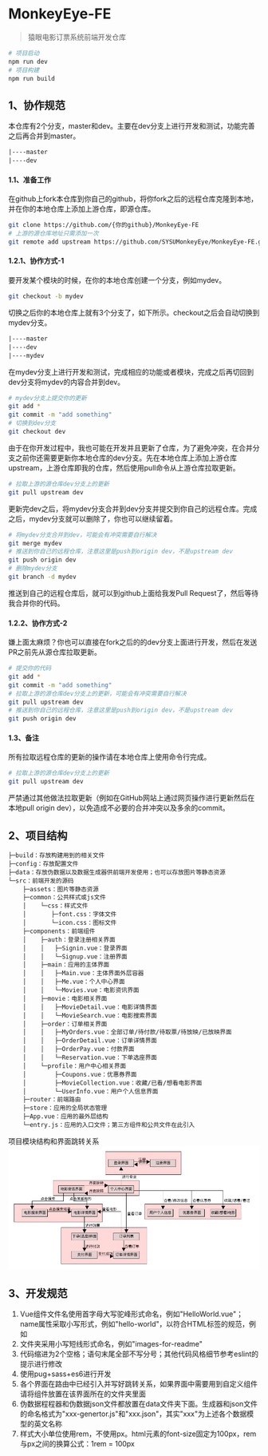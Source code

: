 # MonkeyEye-FE
> 猿眼电影订票系统前端开发仓库
```bash
# 项目启动
npm run dev
# 项目构建
npm run build
```

## 1、协作规范
本仓库有2个分支，master和dev。主要在dev分支上进行开发和测试，功能完善之后再合并到master。
```txt
|----master
|----dev
```
#### 1.1、准备工作
在github上fork本仓库到你自己的github，将你fork之后的远程仓库克隆到本地，并在你的本地仓库上添加上游仓库，即源仓库。
```bash
git clone https://github.com/{你的github}/MonkeyEye-FE
# 上游的源仓库地址只需添加一次
git remote add upstream https://github.com/SYSUMonkeyEye/MonkeyEye-FE.git
```

#### 1.2.1、协作方式-1
要开发某个模块的时候，在你的本地仓库创建一个分支，例如mydev。
```bash
git checkout -b mydev
```
切换之后你的本地仓库上就有3个分支了，如下所示。checkout之后会自动切换到mydev分支。
```txt
|----master
|----dev
|----mydev
```
在mydev分支上进行开发和测试，完成相应的功能或者模块，完成之后再切回到dev分支将mydev的内容合并到dev。
```bash
# mydev分支上提交你的更新
git add *
git commit -m "add something"
# 切换到dev分支
git checkout dev
```
由于在你开发过程中，我也可能在开发并且更新了仓库，为了避免冲突，在合并分支之前你还需要更新你本地仓库的dev分支。先在本地仓库上添加上游仓库upstream，上游仓库即我的仓库，然后使用pull命令从上游仓库拉取更新。
```bash
# 拉取上游的源仓库dev分支上的更新
git pull upstream dev
```
更新完dev之后，将mydev分支合并到dev分支并提交到你自己的远程仓库。完成之后，mydev分支就可以删除了，你也可以继续留着。
```bash
# 将mydev分支合并到dev，可能会有冲突需要自行解决
git merge mydev
# 推送到你自己的远程仓库，注意这里是push到origin dev，不是upstream dev
git push origin dev
# 删除mydev分支
git branch -d mydev
```
推送到自己的远程仓库后，就可以到github上面给我发Pull Request了，然后等待我合并你的代码。

#### 1.2.2、协作方式-2
嫌上面太麻烦？你也可以直接在fork之后的的dev分支上面进行开发，然后在发送PR之前先从源仓库拉取更新。
```bash
# 提交你的代码
git add *
git commit -m "add something"
# 拉取上游的源仓库dev分支上的更新，可能会有冲突需要自行解决
git pull upstream dev
# 推送到你自己的远程仓库，注意这里是push到origin dev，不是upstream dev
git push origin dev
```

#### 1.3、备注
所有拉取远程仓库的更新的操作请在本地仓库上使用命令行完成。
```bash
# 拉取上游的源仓库dev分支上的更新
git pull upstream dev
```
严禁通过其他做法拉取更新（例如在GitHub网站上通过网页操作进行更新然后在本地pull origin dev），以免造成不必要的合并冲突以及多余的commit。

## 2、项目结构
```txt
├─build：存放构建用到的相关文件
├─config：存放配置文件
├─data：存放伪数据以及数据生成器供前端开发使用；也可以存放图片等静态资源
└─src：前端开发的源码
    ├─assets：图片等静态资源
    ├─common：公共样式或js文件
    │    └─css：样式文件
    │       ├─font.css：字体文件
    │       └─icon.css：图标文件
    ├─components：前端组件
    │    ├─auth：登录注册相关界面
    │    │   ├─Signin.vue：登录界面
    │    │   └─Signup.vue：注册界面
    │    ├─main：应用的主体界面
    │    │   ├─Main.vue：主体界面外层容器
    │    │   ├─Me.vue：个人中心界面
    │    │   └─Movies.vue：电影资讯界面
    │    ├─movie：电影相关界面
    │    │   ├─MovieDetail.vue：电影详情界面
    │    │   └─MovieSearch.vue：电影搜索界面
    │    ├─order：订单相关界面
    │    │   ├─MyOrders.vue：全部订单/待付款/待取票/待放映/已放映界面
    │    │   ├─OrderDetail.vue：订单详情界面
    │    │   ├─OrderPay.vue：付款界面
    │    │   └─Reservation.vue：下单选座界面
    │    └─profile：用户中心相关界面
    │        ├─Coupons.vue：优惠券界面
    │        ├─MovieCollection.vue：收藏/已看/想看电影界面
    │        └─UserInfo.vue：用户个人信息界面
    ├─router：前端路由
    ├─store：应用的全局状态管理
    ├─App.vue：应用的最外层结构
    └─entry.js：应用的入口文件；第三方组件和公共文件在此引入
```
项目模块结构和界面跳转关系
![pages](./images-for-readme/pages.png)

## 3、开发规范
1. Vue组件文件名使用首字母大写驼峰形式命名，例如"HelloWorld.vue"；name属性采取小写形式，例如"hello-world"，以符合HTML标签的规范，例如<hello-world></hello-world>
2. 文件夹采用小写短线形式命名，例如"images-for-readme"
3. 代码缩进为2个空格；语句末尾全部不写分号；其他代码风格细节参考eslint的提示进行修改
4. 使用pug+sass+es6进行开发
5. 各个界面在路由中已经引入并写好跳转关系，如果界面中需要用到自定义组件请将组件放置在该界面所在的文件夹里面
6. 伪数据程程器和伪数据json文件都放置在data文件夹下面。生成器和json文件的命名格式为"xxx-genertor.js"和"xxx.json"，其实"xxx"为上述各个数据模型的英文名称
7. 样式大小单位使用rem，不使用px。html元素的font-size固定为100px，rem与px之间的换算公式：1rem = 100px